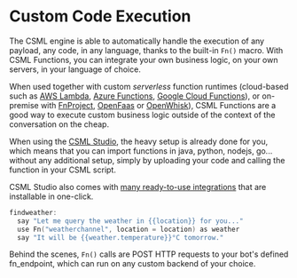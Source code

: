 # Custom Code Execution

The CSML engine is able to automatically handle the execution of any payload, any code, in any language, thanks to the built-in `Fn()` macro. With CSML Functions, you can integrate your own business logic, on your own servers, in your language of choice.

When used together with custom _serverless_ function runtimes \(cloud-based such as [AWS Lambda](https://aws.amazon.com/fr/lambda/features/), [Azure Functions](https://azure.microsoft.com/fr-fr/services/functions/), [Google Cloud Functions](https://cloud.google.com/functions/docs/)\), or on-premise with [FnProject](https://fnproject.io/), [OpenFaas](https://docs.openfaas.com/) or [OpenWhisk](https://openwhisk.apache.org/)\), CSML Functions are a good way to execute custom business logic outside of the context of the conversation on the cheap.

When using the [CSML Studio](https://studio.csml.dev/auth/register), the heavy setup is already done for you, which means that you can import functions in java, python, nodejs, go... without any additional setup, simply by uploading your code and calling the function in your CSML script.

CSML Studio also comes with [many ready-to-use integrations](https://www.csml.dev/integrations.html) that are installable in one-click.

```cpp
findweather:
  say "Let me query the weather in {{location}} for you..."
  use Fn("weatherchannel", location = location) as weather
  say "It will be {{weather.temperature}}°C tomorrow."
```

Behind the scenes, `Fn()` calls are POST HTTP requests to your bot's defined fn\_endpoint, which can run on any custom backend of your choice.

